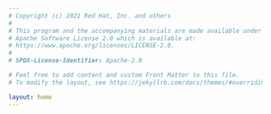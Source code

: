 ```yaml
---
# Copyright (c) 2021 Red Hat, Inc. and others
#
# This program and the accompanying materials are made available under the
# Apache Software License 2.0 which is available at:
# https://www.apache.org/licenses/LICENSE-2.0.
#
# SPDX-License-Identifier: Apache-2.0

# Feel free to add content and custom Front Matter to this file.
# To modify the layout, see https://jekyllrb.com/docs/themes/#overriding-theme-defaults

layout: home
---
```

